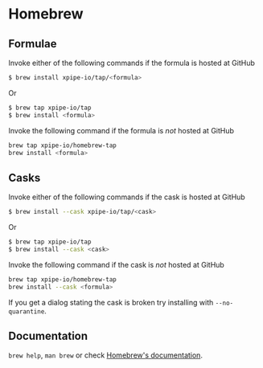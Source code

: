# Homebrew

## Formulae
Invoke either of the following commands if the formula is hosted at GitHub

```sh
$ brew install xpipe-io/tap/<formula>
```

Or

```sh
$ brew tap xpipe-io/tap
$ brew install <formula>
```

Invoke the following command if the formula is *not* hosted at GitHub

```sh
brew tap xpipe-io/homebrew-tap 
brew install <formula>
```

## Casks
Invoke either of the following commands if the cask is hosted at GitHub

```sh
$ brew install --cask xpipe-io/tap/<cask>
```

Or

```sh
$ brew tap xpipe-io/tap
$ brew install --cask <cask>
```

Invoke the following command if the cask is *not* hosted at GitHub

```sh
brew tap xpipe-io/homebrew-tap 
brew install --cask <formula>
```

If you get a dialog stating the cask is broken try installing with `--no-quarantine`.

## Documentation
`brew help`, `man brew` or check [Homebrew's documentation](https://docs.brew.sh).
